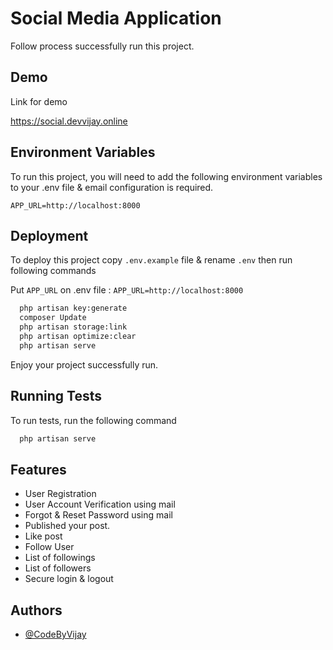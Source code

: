 
# Social Media Application

Follow process successfully run this project.


## Demo

Link for demo

https://social.devvijay.online
## Environment Variables

To run this project, you will need to add the following environment variables to your .env file & email configuration is required.

`APP_URL=http://localhost:8000`



## Deployment

To deploy this project copy `.env.example` file & rename `.env` then run following commands

Put `APP_URL` on .env file :
`APP_URL=http://localhost:8000`

```bash
  php artisan key:generate
  composer Update
  php artisan storage:link
  php artisan optimize:clear
  php artisan serve
```
Enjoy your project successfully run.

## Running Tests

To run tests, run the following command

```bash
  php artisan serve
```


## Features

- User Registration
- User Account Verification using mail
- Forgot & Reset Password using mail
- Published your post.
- Like post
- Follow User
- List of followings
- List of followers
- Secure login & logout


## Authors

- [@CodeByVijay](https://github.com/CodeByVijay)


